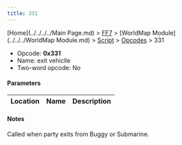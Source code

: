 ```yaml
---
title: 331
---
```


[Home](../../../../Main Page.md) > [FF7](../../../../FF7.md) > [WorldMap Module](../../../WorldMap Module.md) > [Script](../../Script.md) > [Opcodes](../Opcodes.md) > 331

-   Opcode: **0x331**
-   Name: exit vehiclle
-   Two-word opcode: No

#### Parameters

| Location | Name | Description |
|:--------:|:----:|:-----------:|

#### Notes

Called when party exits from Buggy or Submarine.
